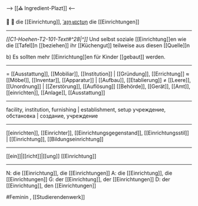 --> [[⛪ Ingredient-Plazt]] <--

🏢 🔴 die [[Einrichtung]], [ˈaɪ̯nˌʁɪçtʊŋ](https://youglish.com/pronounce/Einrichtung/german)
die [[Einrichtungen]]

---
*[[C1-Hoehen-T2-101-Text#^28|^]]* Und selbst soziale [[Einrichtung]]en wie die [[Tafel]]n [[beziehen]] ihr [[Küchengut]] teilweise aus diesen [[Quelle]]n

b) Es sollten mehr [[Einrichtung]]en für Kinder [[gebaut]] werden.  

---
= [[Ausstattung]], [[Mobiliar]], [[Institution]] | [[Gründung]], [[Errichtung]]
≈ [[Möbel]], [[Inventar]], [[Apparatur]] | [[Aufbau]], [[Etablierung]]
≠ [[Leere]], [[Unordnung]] | [[Zerstörung]], [[Auflösung]]
 [[Behörde]], [[Gerät]], [[Amt]], [[einrichten]], [[Anlage]], [[Ausstattung]]

---
facility, institution, furnishing | establishment, setup
учреждение, обстановка | создание, учреждение

---
[[einrichten]], [[Einrichter]], [[Einrichtungsgegenstand]], [[Einrichtungsstil]] | [[Einrichtung]], [[Bildungseinrichtung]]

---
[[ein]]|[[richt]]|[[ung]]
[[Einrichtung]]


---
N: die [[Einrichtung]], die [[Einrichtungen]]
A: die [[Einrichtung]], die [[Einrichtungen]]
G: der [[Einrichtung]], der [[Einrichtungen]]
D: der [[Einrichtung]], den [[Einrichtungen]]

#Feminin , [[Studierendenwerk]]